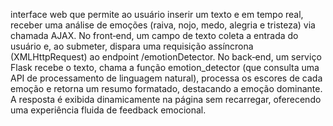 interface web que permite ao usuário inserir um texto e em tempo real, receber uma análise de emoções (raiva, nojo, medo, alegria e tristeza) via chamada AJAX. No front‑end, um campo de texto coleta a entrada do usuário e, ao submeter, dispara uma requisição assíncrona (XMLHttpRequest) ao endpoint /emotionDetector. No back‑end, um serviço Flask recebe o texto, chama a função emotion_detector (que consulta uma API de processamento de linguagem natural), processa os escores de cada emoção e retorna um resumo formatado, destacando a emoção dominante. A resposta é exibida dinamicamente na página sem recarregar, oferecendo uma experiência fluida de feedback emocional.
